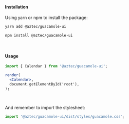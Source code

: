 #### Installation

Using yarn or npm to install the package:

```bash static
yarn add @aztec/guacamole-ui
```

```bash static
npm install @aztec/guacamole-ui
```

&nbsp;
&nbsp;
&nbsp;

#### Usage

```jsx static
import { Calendar } from '@aztec/guacamole-ui';

render(
  <Calendar>,
  document.getElementById('root'),
);
```

&nbsp;

And remember to import the stylesheet:

```jsx static
import '@aztec/guacamole-ui/dist/styles/guacamole.css';
```
